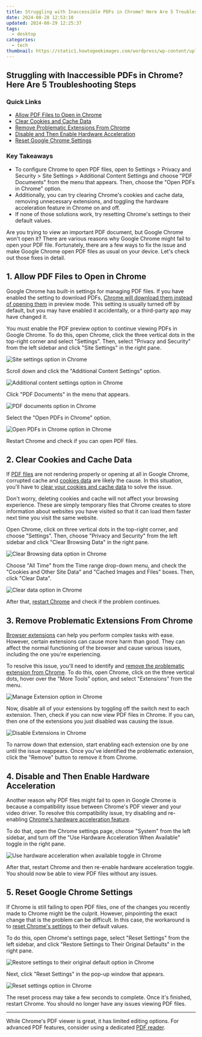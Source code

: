 ```yaml
---
title: Struggling with Inaccessible PDFs in Chrome? Here Are 5 Troubleshooting Steps
date: 2024-08-28 12:53:10
updated: 2024-08-29 12:25:37
tags:
  - desktop
categories:
  - tech
thumbnail: https://static1.howtogeekimages.com/wordpress/wp-content/uploads/2023/07/google-chrome-2-2.jpg
---
```


## Struggling with Inaccessible PDFs in Chrome? Here Are 5 Troubleshooting Steps

### Quick Links

* [Allow PDF Files to Open in Chrome](https://buynow-info.techidaily.com/in-depth-review-exploring-the-latest-functionality-on-the-fitbit-charge-6-wearable-tracker/)
* [Clear Cookies and Cache Data](https://facebook-video-share.techidaily.com/updated-in-2024-expertly-design-your-3d-openers-best-picks/)
* [Remove Problematic Extensions From Chrome](https://on-screen-recording.techidaily.com/in-2024-elite-pace-setter-pc-titles/)
* [Disable and Then Enable Hardware Acceleration](https://buynow-info.techidaily.com/sonys-visionary-display-unleashed-in-depth-review-of-the-49-4k-uhd-smart-led-xbr49x9/)
* [Reset Google Chrome Settings](https://android-frp.techidaily.com/in-2024-is-gsm-flasher-adb-legit-full-review-to-bypass-your-htc-u23-pro-phone-frp-lock-by-drfone-android/)

### Key Takeaways

* To configure Chrome to open PDF files, open to Settings > Privacy and Security > Site Settings > Additional Content Settings and choose "PDF Documents" from the menu that appears. Then, choose the "Open PDFs in Chrome" option.
* Additionally, you can try clearing Chrome's cookies and cache data, removing unnecessary extensions, and toggling the hardware acceleration feature in Chrome on and off.
* If none of those solutions work, try resetting Chrome's settings to their default values.

 Are you trying to view an important PDF document, but Google Chrome won't open it? There are various reasons why Google Chrome might fail to open your PDF file. Fortunately, there are a few ways to fix the issue and make Google Chrome open PDF files as usual on your device. Let's check out those fixes in detail.

##  1\. Allow PDF Files to Open in Chrome

 Google Chrome has built-in settings for managing PDF files. If you have enabled the setting to download PDFs, [Chrome will download them instead of opening them](https://video-capture.techidaily.com/from-novice-to-pro-utilizing-obs-on-android-systems/) in preview mode. This setting is usually turned off by default, but you may have enabled it accidentally, or a third-party app may have changed it.

 You must enable the PDF preview option to continue viewing PDFs in Google Chrome. To do this, open Chrome, click the three vertical dots in the top-right corner and select "Settings". Then, select "Privacy and Security" from the left sidebar and click "Site Settings" in the right pane.

![Site settings option in Chrome](https://static1.howtogeekimages.com/wordpress/wp-content/uploads/2023/11/site-settings-option.jpg) 

 Scroll down and click the "Additional Content Settings" option.

![Additional content settings option in Chrome](https://static1.howtogeekimages.com/wordpress/wp-content/uploads/2023/11/additional-content-settings.jpg) 

 Click "PDF Documents" in the menu that appears.

![PDF documents option in Chrome](https://static1.howtogeekimages.com/wordpress/wp-content/uploads/2023/11/pdf-documents.jpg) 

 Select the "Open PDFs in Chrome" option.

![Open PDFs in Chrome option in Chrome](https://static1.howtogeekimages.com/wordpress/wp-content/uploads/2023/11/open-pdfs-in-chrome-1.jpg) 

 Restart Chrome and check if you can open PDF files.

##  2\. Clear Cookies and Cache Data

 If [PDF files](https://extra-support.techidaily.com/new-obs-vs-wirecast-which-should-you-trust-for-live/) are not rendering properly or opening at all in Google Chrome, corrupted cache and [cookies data](https://fake-location.techidaily.com/best-10-mock-location-apps-worth-trying-on-realme-v30-drfone-by-drfone-virtual-android/) are likely the cause. In this situation, you'll have to [clear your cookies and cache data](https://smart-video-creator.techidaily.com/in-2024-take-control-of-time-top-10-free-video-speed-manipulation-apps-for-mobile/) to solve the issue.

 Don't worry, deleting cookies and cache will not affect your browsing experience. These are simply temporary files that Chrome creates to store information about websites you have visited so that it can load them faster next time you visit the same website.

 Open Chrome, click on three vertical dots in the top-right corner, and choose "Settings". Then, choose "Privacy and Security" from the left sidebar and click "Clear Browsing Data" in the right pane.

![Clear Browsing data option in Chrome](https://static1.howtogeekimages.com/wordpress/wp-content/uploads/2023/11/clear-browsing-data.jpg) 

 Choose "All Time" from the Time range drop-down menu, and check the "Cookies and Other Site Data" and "Cached Images and Files" boxes. Then, click "Clear Data".

![Clear data option in Chrome](https://static1.howtogeekimages.com/wordpress/wp-content/uploads/2023/11/clear-data.jpg) 

 After that, [restart Chrome](https://techidaily.com/how-to-factory-reset-lava-storm-5g-in-5-easy-ways-drfone-by-drfone-reset-android-reset-android/) and check if the problem continues.

##  3\. Remove Problematic Extensions From Chrome

[Browser extensions](https://screen-video-capture.techidaily.com/new-in-2024-ultimate-guide-unpacking-the-secrets-of-du-recorder/) can help you perform complex tasks with ease. However, certain extensions can cause more harm than good. They can affect the normal functioning of the browser and cause various issues, including the one you're experiencing.

 To resolve this issue, you'll need to identify and [remove the problematic extension from Chrome](https://technical-tips.techidaily.com/easy-instructions-for-performing-a-successful-chromecast-update/). To do this, open Chrome, click on the three vertical dots, hover over the "More Tools" option, and select "Extensions" from the menu.

![Manage Extension option in Chrome](https://static1.howtogeekimages.com/wordpress/wp-content/uploads/2023/11/manage-extension-option.jpg) 

 Now, disable all of your extensions by toggling off the switch next to each extension. Then, check if you can now view PDF files in Chrome. If you can, then one of the extensions you just disabled was causing the issue.

![Disable Extensions in Chrome](https://static1.howtogeekimages.com/wordpress/wp-content/uploads/2023/11/disable-extensions.jpg) 

 To narrow down that extension, start enabling each extension one by one until the issue reappears. Once you've identified the problematic extension, click the "Remove" button to remove it from Chrome.

##  4\. Disable and Then Enable Hardware Acceleration

 Another reason why PDF files might fail to open in Google Chrome is because a compatibility issue between Chrome's PDF viewer and your video driver. To resolve this compatibility issue, try disabling and re-enabling [Chrome's hardware acceleration feature](https://android-frp.techidaily.com/in-2024-oneplus-ace-2-pro-adb-format-tool-for-pc-vs-other-unlocking-tools-which-one-is-the-best-by-drfone-android/).

 To do that, open the Chrome settings page, choose "System" from the left sidebar, and turn off the "Use Hardware Acceleration When Available" toggle in the right pane.

![Use hardware acceleration when available toggle in Chrome](https://static1.howtogeekimages.com/wordpress/wp-content/uploads/2023/11/use-hardware-acceleration-when-available.jpg) 

 After that, restart Chrome and then re-enable hardware acceleration toggle. You should now be able to view PDF files without any issues.

##  5\. Reset Google Chrome Settings

 If Chrome is still failing to open PDF files, one of the changes you recently made to Chrome might be the culprit. However, pinpointing the exact change that is the problem can be difficult. In this case, the workaround is to [reset Chrome's settings](https://fake-location.techidaily.com/how-to-fix-nubia-z50s-pro-find-my-friends-no-location-found-drfone-by-drfone-virtual-android/) to their default values.

 To do this, open Chrome's settings page, select "Reset Settings" from the left sidebar, and click "Restore Settings to Their Original Defaults" in the right pane.

![Restore settings to their original default option in Chrome](https://static1.howtogeekimages.com/wordpress/wp-content/uploads/2023/11/restore-settings-to-their-original-default.jpg) 

 Next, click "Reset Settings" in the pop-up window that appears.

![Reset settings option in Chrome](https://static1.howtogeekimages.com/wordpress/wp-content/uploads/2023/11/reset-settings-option.jpg) 

 The reset process may take a few seconds to complete. Once it's finished, restart Chrome. You should no longer have any issues viewing PDF files.

---

 While Chrome's PDF viewer is great, it has limited editing options. For advanced PDF features, consider using a dedicated [PDF reader](https://desktop-recording.techidaily.com/updated-in-2024-no-internet-full-fun-best-offline-gaming-on-mobile-devices/).

<ins class="adsbygoogle"
     style="display:block"
     data-ad-format="autorelaxed"
     data-ad-client="ca-pub-7571918770474297"
     data-ad-slot="1223367746"></ins>



<ins class="adsbygoogle"
     style="display:block"
     data-ad-client="ca-pub-7571918770474297"
     data-ad-slot="8358498916"
     data-ad-format="auto"
     data-full-width-responsive="true"></ins>
